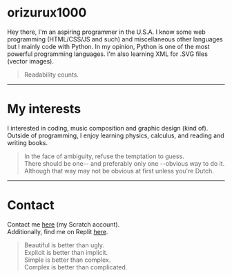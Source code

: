 
# orizurux1000

Hey there, I'm an aspiring programmer in the U.S.A. I know some web programming (HTML/CSS/JS and such) and miscellaneous other languages but I mainly code with Python. In my opinion, Python is one of the most powerful programming languages. I'm also learning XML for .SVG files (vector images).

> Readability counts.

---

# My interests

I interested in coding, music composition and graphic design (kind of). Outside of programming, I enjoy learning physics, calculus, and reading and writing books.

> In the face of ambiguity, refuse the temptation to guess.  
> There should be one-- and preferably only one --obvious way to do it.  
> Although that way may not be obvious at first unless you're Dutch.

---

# Contact

Contact me [here](https://scratch.mit.edu/users/pythonicKI) (my Scratch account).  
Additionally, find me on Replit [here](https://replit.com/@orizurux1000).

> Beautiful is better than ugly.  
> Explicit is better than implicit.  
> Simple is better than complex.  
> Complex is better than complicated.
